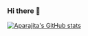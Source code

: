 ### Hi there 👋

<!--
**arana23/arana23** is a ✨ _special_ ✨ repository because its `README.md` (this file) appears on your GitHub profile.

Here are some ideas to get you started:

- 🔭 I’m currently working on ...
- 🌱 I’m currently learning ...
- 👯 I’m looking to collaborate on ...
- 🤔 I’m looking for help with ...
- 💬 Ask me about ...
- 📫 How to reach me: ...
- 😄 Pronouns: ...
- ⚡ Fun fact: ...
-->
[![Aparajita's GitHub stats](https://github-readme-stats.vercel.app/api?username=arana23&show_icons=true&theme=dracula)](https://github.com/arana23/github-readme-stats)

